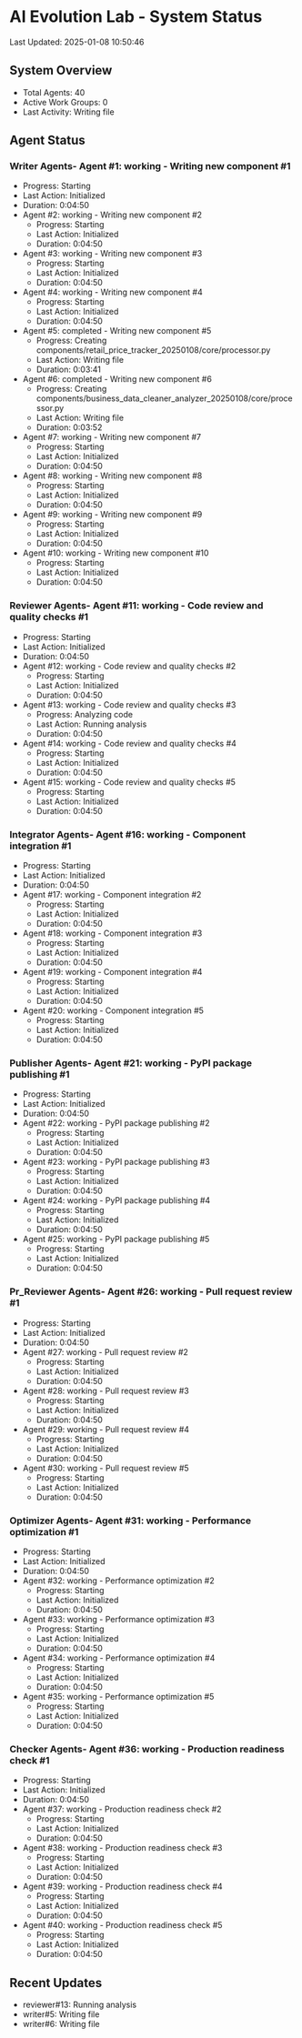 # AI Evolution Lab - System Status
Last Updated: 2025-01-08 10:50:46

## System Overview
- Total Agents: 40
- Active Work Groups: 0
- Last Activity: Writing file

## Agent Status

### Writer Agents- Agent #1: working - Writing new component #1
  - Progress: Starting
  - Last Action: Initialized
  - Duration: 0:04:50
- Agent #2: working - Writing new component #2
  - Progress: Starting
  - Last Action: Initialized
  - Duration: 0:04:50
- Agent #3: working - Writing new component #3
  - Progress: Starting
  - Last Action: Initialized
  - Duration: 0:04:50
- Agent #4: working - Writing new component #4
  - Progress: Starting
  - Last Action: Initialized
  - Duration: 0:04:50
- Agent #5: completed - Writing new component #5
  - Progress: Creating components/retail_price_tracker_20250108/core/processor.py
  - Last Action: Writing file
  - Duration: 0:03:41
- Agent #6: completed - Writing new component #6
  - Progress: Creating components/business_data_cleaner_analyzer_20250108/core/processor.py
  - Last Action: Writing file
  - Duration: 0:03:52
- Agent #7: working - Writing new component #7
  - Progress: Starting
  - Last Action: Initialized
  - Duration: 0:04:50
- Agent #8: working - Writing new component #8
  - Progress: Starting
  - Last Action: Initialized
  - Duration: 0:04:50
- Agent #9: working - Writing new component #9
  - Progress: Starting
  - Last Action: Initialized
  - Duration: 0:04:50
- Agent #10: working - Writing new component #10
  - Progress: Starting
  - Last Action: Initialized
  - Duration: 0:04:50

### Reviewer Agents- Agent #11: working - Code review and quality checks #1
  - Progress: Starting
  - Last Action: Initialized
  - Duration: 0:04:50
- Agent #12: working - Code review and quality checks #2
  - Progress: Starting
  - Last Action: Initialized
  - Duration: 0:04:50
- Agent #13: working - Code review and quality checks #3
  - Progress: Analyzing code
  - Last Action: Running analysis
  - Duration: 0:04:50
- Agent #14: working - Code review and quality checks #4
  - Progress: Starting
  - Last Action: Initialized
  - Duration: 0:04:50
- Agent #15: working - Code review and quality checks #5
  - Progress: Starting
  - Last Action: Initialized
  - Duration: 0:04:50

### Integrator Agents- Agent #16: working - Component integration #1
  - Progress: Starting
  - Last Action: Initialized
  - Duration: 0:04:50
- Agent #17: working - Component integration #2
  - Progress: Starting
  - Last Action: Initialized
  - Duration: 0:04:50
- Agent #18: working - Component integration #3
  - Progress: Starting
  - Last Action: Initialized
  - Duration: 0:04:50
- Agent #19: working - Component integration #4
  - Progress: Starting
  - Last Action: Initialized
  - Duration: 0:04:50
- Agent #20: working - Component integration #5
  - Progress: Starting
  - Last Action: Initialized
  - Duration: 0:04:50

### Publisher Agents- Agent #21: working - PyPI package publishing #1
  - Progress: Starting
  - Last Action: Initialized
  - Duration: 0:04:50
- Agent #22: working - PyPI package publishing #2
  - Progress: Starting
  - Last Action: Initialized
  - Duration: 0:04:50
- Agent #23: working - PyPI package publishing #3
  - Progress: Starting
  - Last Action: Initialized
  - Duration: 0:04:50
- Agent #24: working - PyPI package publishing #4
  - Progress: Starting
  - Last Action: Initialized
  - Duration: 0:04:50
- Agent #25: working - PyPI package publishing #5
  - Progress: Starting
  - Last Action: Initialized
  - Duration: 0:04:50

### Pr_Reviewer Agents- Agent #26: working - Pull request review #1
  - Progress: Starting
  - Last Action: Initialized
  - Duration: 0:04:50
- Agent #27: working - Pull request review #2
  - Progress: Starting
  - Last Action: Initialized
  - Duration: 0:04:50
- Agent #28: working - Pull request review #3
  - Progress: Starting
  - Last Action: Initialized
  - Duration: 0:04:50
- Agent #29: working - Pull request review #4
  - Progress: Starting
  - Last Action: Initialized
  - Duration: 0:04:50
- Agent #30: working - Pull request review #5
  - Progress: Starting
  - Last Action: Initialized
  - Duration: 0:04:50

### Optimizer Agents- Agent #31: working - Performance optimization #1
  - Progress: Starting
  - Last Action: Initialized
  - Duration: 0:04:50
- Agent #32: working - Performance optimization #2
  - Progress: Starting
  - Last Action: Initialized
  - Duration: 0:04:50
- Agent #33: working - Performance optimization #3
  - Progress: Starting
  - Last Action: Initialized
  - Duration: 0:04:50
- Agent #34: working - Performance optimization #4
  - Progress: Starting
  - Last Action: Initialized
  - Duration: 0:04:50
- Agent #35: working - Performance optimization #5
  - Progress: Starting
  - Last Action: Initialized
  - Duration: 0:04:50

### Checker Agents- Agent #36: working - Production readiness check #1
  - Progress: Starting
  - Last Action: Initialized
  - Duration: 0:04:50
- Agent #37: working - Production readiness check #2
  - Progress: Starting
  - Last Action: Initialized
  - Duration: 0:04:50
- Agent #38: working - Production readiness check #3
  - Progress: Starting
  - Last Action: Initialized
  - Duration: 0:04:50
- Agent #39: working - Production readiness check #4
  - Progress: Starting
  - Last Action: Initialized
  - Duration: 0:04:50
- Agent #40: working - Production readiness check #5
  - Progress: Starting
  - Last Action: Initialized
  - Duration: 0:04:50


## Recent Updates
- reviewer#13: Running analysis
- writer#5: Writing file
- writer#6: Writing file
